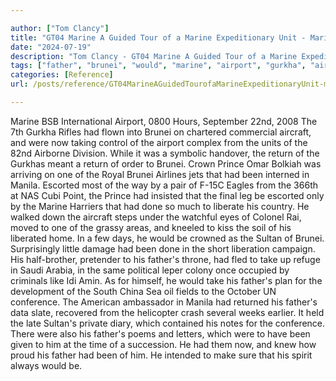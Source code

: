 ```yaml
---

author: ["Tom Clancy"]
title: "GT04 Marine A Guided Tour of a Marine Expeditionary Unit - Marine_split_236.html"
date: "2024-07-19"
description: "Tom Clancy - GT04 Marine A Guided Tour of a Marine Expeditionary Unit"
tags: ["father", "brunei", "would", "marine", "airport", "gurkha", "aircraft", "return", "prince", "one", "manila", "escorted", "done", "sultan", "take", "conference", "bsb", "international", "hour", "september", "rifle", "flown", "chartered", "commercial", "taking"]
categories: [Reference]
url: /posts/reference/GT04MarineAGuidedTourofaMarineExpeditionaryUnit-marinesplit236html

---
```



Marine
BSB International Airport, 0800 Hours, September 22nd, 2008
The 7th Gurkha Rifles had flown into Brunei on chartered commercial aircraft, and were now taking control of the airport complex from the units of the 82nd Airborne Division. While it was a symbolic handover, the return of the Gurkhas meant a return of order to Brunei. Crown Prince Omar Bolkiah was arriving on one of the Royal Brunei Airlines jets that had been interned in Manila. Escorted most of the way by a pair of F-15C Eagles from the 366th at NAS Cubi Point, the Prince had insisted that the final leg be escorted only by the Marine Harriers that had done so much to liberate his country. He walked down the aircraft steps under the watchful eyes of Colonel Rai, moved to one of the grassy areas, and kneeled to kiss the soil of his liberated home.
In a few days, he would be crowned as the Sultan of Brunei. Surprisingly little damage had been done in the short liberation campaign. His half-brother, pretender to his father's throne, had fled to take up refuge in Saudi Arabia, in the same political leper colony once occupied by criminals like Idi Amin. As for himself, he would take his father's plan for the development of the South China Sea oil fields to the October UN conference. The American ambassador in Manila had returned his father's data slate, recovered from the helicopter crash several weeks earlier. It held the late Sultan's private diary, which contained his notes for the conference. There were also his father's poems and letters, which were to have been given to him at the time of a succession. He had them now, and knew how proud his father had been of him. He intended to make sure that his spirit always would be.
